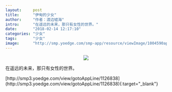 ```yaml
---
layout:     post
title:      "伊甸的少女"
author:     "作者：渡边嘘海"
intro:      "在遥远的未来，那只有女性的世界。"
date:       "2018-02-14 12:17:10"
categories: "少女"
tags:       "少女"
image:      "http://smp.yoedge.com/smp-app/resource/viewImage/1004590appline.png"
---
```

<div style="text-align: center">
<p><img src="http://smp.yoedge.com/smp-app/resource/viewImage/1004590appline.png"/></p>
</div>
<p class="post-meta">
<span>在遥远的未来，那只有女性的世界。</span>
</p>
[http://smp3.yoedge.com/view/gotoAppLine/1126838](http://smp3.yoedge.com/view/gotoAppLine/1126838){:target="_blank"}


